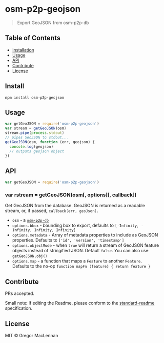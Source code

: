 # osm-p2p-geojson

> Export GeoJSON from osm-p2p-db

## Table of Contents

- [Installation](#installation)
- [Usage](#usage)
- [API](#api)
- [Contribute](#contribute)
- [License](#license)

## Install

```
npm install osm-p2p-geojson
```

## Usage

```js
var getGeoJSON = require('osm-p2p-geojson')
var stream = getGeoJSON(osm)
stream.pipe(process.stdout)
// pipes GeoJSON to stdout...
getGeoJSON(osm, function (err, geojson) {
  console.log(geojson)
  // outputs geojson object
})
```

## API

```js
var getGeoJSON = require('osm-p2p-geojson')
```

### var rstream = getGeoJSON(osm[, options][, callback])

Get GeoJSON from the database. GeoJSON is returned as a readable stream, or, if passed, `callback(err, geoJson)`.

- `osm` - a [`osm-p2p-db`](https://github.com/digidem/osm-p2p-db)
- `options.bbox` - bounding box to export, defaults to `[-Infinity, -Infinity, Infinity, Infinity]`
- `options.metadata` - Array of metadata properties to include as GeoJSON properties. Defaults to `['id', 'version', 'timestamp']`
- `options.objectMode` - when `true` will return a stream of GeoJSON feature objects instead of stringified JSON. Default `false`. You can also use `getGeoJSON.obj()`
- `options.map` - a function that maps a `Feature` to another `Feature`. Defaults to the no-op `function mapFn (feature) { return feature }`

## Contribute

PRs accepted.

Small note: If editing the Readme, please conform to the [standard-readme](https://github.com/RichardLitt/standard-readme) specification.

## License

MIT © Gregor MacLennan
